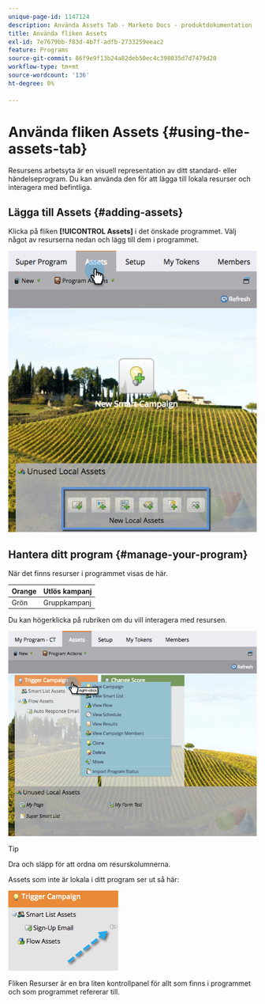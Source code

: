 ```yaml
---
unique-page-id: 1147124
description: Använda Assets Tab - Marketo Docs - produktdokumentation
title: Använda fliken Assets
exl-id: 7e7679bb-f83d-4b7f-adfb-2733259eeac2
feature: Programs
source-git-commit: 86f9e9f13b24a82deb50ec4c398035d7d7479d20
workflow-type: tm+mt
source-wordcount: '136'
ht-degree: 0%

---
```


# Använda fliken Assets {#using-the-assets-tab}

Resursens arbetsyta är en visuell representation av ditt standard- eller händelseprogram. Du kan använda den för att lägga till lokala resurser och interagera med befintliga.

## Lägga till Assets {#adding-assets}

Klicka på fliken **[!UICONTROL Assets]** i det önskade programmet. Välj något av resurserna nedan och lägg till dem i programmet.

![](assets/programassets.png)

## Hantera ditt program  {#manage-your-program}

När det finns resurser i programmet visas de här.

| Orange | Utlös kampanj |
|---|---|
| Grön | Gruppkampanj |

Du kan högerklicka på rubriken om du vill interagera med resursen.

![](assets/assetsprefilled.png)

>[!TIP]
>
>Dra och släpp för att ordna om resurskolumnerna.

Assets som inte är lokala i ditt program ser ut så här:

![](assets/image2014-9-18-16-3a30-3a33.png)

Fliken Resurser är en bra liten kontrollpanel för allt som finns i programmet och som programmet refererar till.
